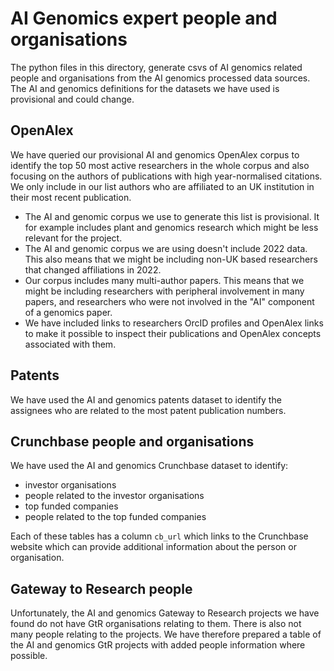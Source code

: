 # AI Genomics expert people and organisations

The python files in this directory, generate csvs of AI genomics related people and organisations from the AI genomics processed data sources. The AI and genomics definitions for the datasets we have used is provisional and could change.

## OpenAlex

We have queried our provisional AI and genomics OpenAlex corpus to identify the top 50 most active researchers in the whole corpus and also focusing on the authors of publications with high year-normalised citations. We only include in our list authors who are affiliated to an UK institution in their most recent publication.

- The AI and genomic corpus we use to generate this list is provisional. It for example includes plant and genomics research which might be less relevant for the project.
- The AI and genomic corpus we are using doesn't include 2022 data. This also means that we might be including non-UK based researchers that changed affiliations in 2022.
- Our corpus includes many multi-author papers. This means that we might be including researchers with peripheral involvement in many papers, and researchers who were not involved in the "AI" component of a genomics paper.
- We have included links to researchers OrcID profiles and OpenAlex links to make it possible to inspect their publications and OpenAlex concepts associated with them.

## Patents

We have used the AI and genomics patents dataset to identify the assignees who are related to the most patent publication numbers.

## Crunchbase people and organisations

We have used the AI and genomics Crunchbase dataset to identify:

- investor organisations
- people related to the investor organisations
- top funded companies
- people related to the top funded companies

Each of these tables has a column `cb_url` which links to the Crunchbase website which can provide additional information about the person or organisation.

## Gateway to Research people

Unfortunately, the AI and genomics Gateway to Research projects we have found do not have GtR organisations relating to them. There is also not many people relating to the projects.
We have therefore prepared a table of the AI and genomics GtR projects with added people information where possible.
